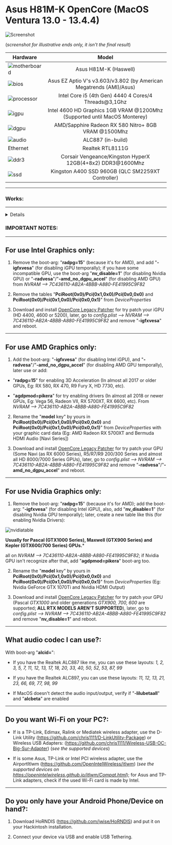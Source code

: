 [OpenCore Legacy Patcher]: https://github.com/dortania/OpenCore-Legacy-Patcher/releases

# Asus H81M-K OpenCore (MacOS Ventura 13.0 - 13.4.4)


![Screenshot](https://i.imgur.com/d3kosJi.png)

(*screenshot for illustrative ends only, it isn't the final result*)


Hardware | Model
--- |:--:
![motherboard](https://i.imgur.com/IM3kGTn.png) | Asus H81M-K (Haswell)
![bios](https://i.imgur.com/RmYixFt.png) | Asus EZ Aptio V's v3.603/v3.802 (by American Megatrends (AMI)/Asus)
![processor](https://i.imgur.com/BzXF1mf.png) | Intel Core i5 (4th Gen) 4440 4 Cores/4 Threads@3,1Ghz
![igpu](https://i.imgur.com/KQsHndn.png) | Intel 4600 HD Graphics 1GB VRAM @1200Mhz (Supported until MacOS Monterey)
![dgpu](https://i.imgur.com/7TZmF2e.png) | AMD/Sapphire Radeon RX 580 Nitro+ 8GB VRAM @1500Mhz 
![audio](https://i.imgur.com/A7RRuUn.png) | ALC887 (in-build)
Ethernet | Realtek RTL8111G
![ddr3](https://i.imgur.com/5MAnSyf.png) | Corsair Vengeance/Kingston HyperX 12GB(4+8x2) DDR3@1600Mhz
![ssd](https://i.imgur.com/pozDx4X.png) | Kingston A400 SSD 960GB (QLC SM2259XT Controller)
---


### Works:
---
<details>

- Installer Boot ✅ (Installation on SSD: ~30/35 minutes)

- System Boot ✅

- USB Ports (2.0 and 3.0) ✅

- Screen ✅ (1336x768, 1080x1920)

- Audio Card ✅ (Inputs and Outputs)

- Ethernet ✅

- PCI Express Ports ✅

- Sleep Mode ✅

 
</details>


### IMPORTANT NOTES:
---

## For use Intel Graphics only:

1. Remove the boot-arg: "**radpg=15**" (because it's for AMD), and add "**-igfxvesa**" (for disabling iGPU temporally); if you have some incompatible GPU, use the boot-arg "**nv_disable=1**" (for disabling Nvidia GPU) or "**-radvesa**"/"**-amd_no_dgpu_accel**" (for disabling AMD GPU) from *NVRAM --> 7C436110-AB2A-4BBB-A880-FE41995C9F82*

2. Remove the tables "**PciRoot(0x0)/Pci(0x1,0x0)/Pci(0x0,0x0)** and **PciRoot(0x0)/Pci(0x1,0x0)/Pci(0x0,0x1)**" from *DeviceProperties*

3. Download and install [OpenCore Legacy Patcher] for try patch your iGPU (HD 4400, 4600 or 5200), later, go to *config.plist --> NVRAM --> 7C436110-AB2A-4BBB-A880-FE41995C9F82* and remove "**-igfxvesa**" and reboot.

---

## For use AMD Graphics only:

1. Add the boot-arg: "**-igfxvesa**" (for disabling Intel iGPU), and "**-radvesa**"/"**-amd_no_dgpu_accel**" (for disabling AMD GPU temporally), later use or add:

- "**radpg=15**" for enabling 3D Acceleration (In almost all 2017 or older GPUs, Eg: RX 580, RX 470, R9 Fury X, HD 7730, etc).

- "**agdpmod=pikera**" for try enabling drivers (In almost all 2018 or newer GPUs, Eg: Vega 56, Radeon VII, RX 5700XT, RX 6600, etc).
From *NVRAM --> 7C436110-AB2A-4BBB-A880-FE41995C9F82*

2. Rename the "**model** key" by yours in **PciRoot(0x0)/Pci(0x1,0x0)/Pci(0x0,0x0)** and **PciRoot(0x0)/Pci(0x1,0x0)/Pci(0x0,0x1)**" from *DeviceProperties* with your graphic card data (Eg: AMD Radeon RX 5700XT and Bermuda HDMI Audio [Navi Series])

3. Download and install [OpenCore Legacy Patcher] for try patch your GPU (Some Navi (as RX 6000 Series), R5/R7/R9 200/300 Series and almost all HD 8000/7000 Series GPUs), later, go to *config.plist --> NVRAM --> 7C436110-AB2A-4BBB-A880-FE41995C9F82* and remove "**-radvesa**"/"**-amd_no_dgpu_accel**" and reboot.

---

## For use Nvidia Graphics only:

1. Remove the boot-arg: "**radpg=15**" (because it's for AMD); add the boot-arg: "**-igfxvesa**" (for disabling Intel iGPU), also, add "**nv_disable=1**" (for disabling Nvidia GPU temporally); later, create a new table like this (for enabling Nvidia Drivers):

![nvidiatable](https://i.imgur.com/1crQGj1.png)

**Usually for Pascal (GTX1000 Series), Maxwell (GTX900 Series) and Kepler (GTX600/700 Series) GPUs.***

all on *NVRAM --> 7C436110-AB2A-4BBB-A880-FE41995C9F82*; if Nvidia GPU isn't recognize after that, add "**agdpmod=pikera**" boot-arg too.

2. Rename the "**model** key" by yours in **PciRoot(0x0)/Pci(0x1,0x0)/Pci(0x0,0x0)** and **PciRoot(0x0)/Pci(0x1,0x0)/Pci(0x0,0x1)**" from *DeviceProperties* (Eg: Nvidia GeForce GTX 1070Ti and Nvidia HDMI Output)

3. Download and install [OpenCore Legacy Patcher] for try patch your GPU (Pascal *GTX1000* and older generations *GTX900, 700, 600* are supported; **ALL RTX MODELS AREN'T SUPPORTED**), later, go to *config.plist --> NVRAM --> 7C436110-AB2A-4BBB-A880-FE41995C9F82* and remove "**nv_disable=1**" and reboot.

---

## What audio codec I can use?:

With boot-arg "**alcid=**":

- If you have the Realtek ALC887 like me, you can use these layouts: *1, 2, 3, 5, 7, 11, 12, 13, 17, 18, 20, 33, 40, 50, 52, 53, 87, 99*

- If you have the Realtek ALC897, you can use these layouts: *11, 12, 13, 21, 23, 66, 69, 77, 98, 99*

- If MacOS doesn't detect the audio input/output, verify if "**-lilubetaall**" and "**alcbeta**" are enabled

--- 

## Do you want Wi-Fi on your PC?:

- If is a TP-Link, Edimax, Ralink or Mediatek wireless adapter, use the D-Link Utility (https://github.com/chris1111/D-LinkUtility-Package) or Wireless USB Adapters: (https://github.com/chris1111/Wireless-USB-OC-Big-Sur-Adapter) (*see the supported devices*)

- If is some Asus, TP-Link or Intel PCI wireless adapter, use the AirportItlwm (https://github.com/OpenIntelWireless/itlwm) (*see the supported devices on https://openintelwireless.github.io/itlwm/Compat.html*); for Asus and TP-Link adapters, check if the used Wi-Fi card is made by Intel.

---

## Do you only have your Android Phone/Device on hand?:

 1. Download HoRNDIS (https://github.com/jwise/HoRNDIS) and put it on your Hackintosh installation.

 2. Connect your device via USB and enable USB Tethering.


